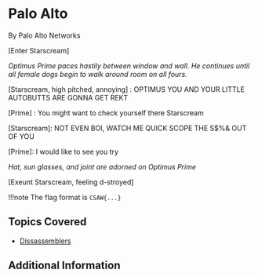 # Palo Alto
By Palo Alto Networks

[Enter Starscream]

_Optimus Prime paces hastily between window and wall. He continues until all female dogs begin to walk around room on all fours._

[Starscream, high pitched, annoying] : OPTIMUS YOU AND YOUR LITTLE AUTOBUTTS ARE GONNA GET REKT

[Prime] : You might want to check yourself there Starscream

[Starscream]: NOT EVEN BOI, WATCH ME QUICK SCOPE THE S$%& OUT OF YOU

[Prime]: I would like to see you try

_Hat, sun glasses, and joint are adorned on Optimus Prime_

[Exeunt Starscream, feeling d-stroyed]

!!!note
    The flag format is `CSAW{...}`

## Topics Covered

- [Dissassemblers](/reverse-engineering/what-are-disassemblers/)

## Additional Information

